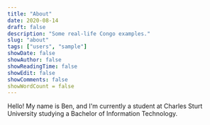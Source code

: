```yaml
---
title: "About"
date: 2020-08-14
draft: false
description: "Some real-life Congo examples."
slug: "about"
tags: ["users", "sample"]
showDate: false
showAuthor: false
showReadingTime: false
showEdit: false
showComments: false
showWordCount = false
---
```


Hello! My name is Ben, and I'm currently a student at Charles Sturt University studying a Bachelor of Information Technology.